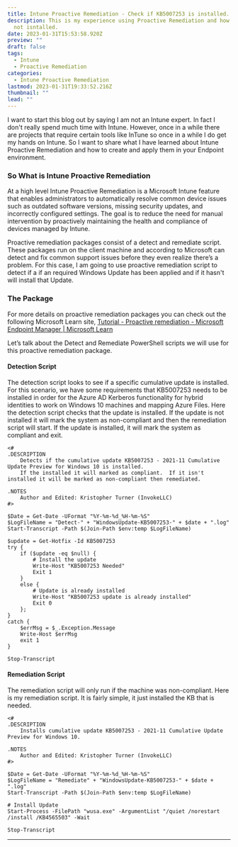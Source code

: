 ```yaml
---
title: Intune Proactive Remediation - Check if KB5007253 is installed.
description: This is my experience using Proactive Remediation and how to install a KB if
  not isntalled.
date: 2023-01-31T15:53:58.920Z
preview: ""
draft: false
tags:
  - Intune
  - Proactive Remediation
categories:
  - Intune Proactive Remediation
lastmod: 2023-01-31T19:33:52.216Z
thumbnail: ""
lead: ""
---
```

I want to start this blog out by saying I am not an Intune expert.  In fact I don't really spend much time with Intune.  However, once in a while there are projects that require certain tools like InTune so once in a while I do get my hands on Intune. So I want to share what I have learned about Intune Proactive Remediation and how to create and apply them in your Endpoint environment.

### So What is Intune Proactive Remediation ###

At a high level Intune Proactive Remediation is a Microsoft Intune feature that enables administrators to automatically resolve common device issues such as outdated software versions, missing security updates, and incorrectly configured settings. The goal is to reduce the need for manual intervention by proactively maintaining the health and compliance of devices managed by Intune.

Proactive remediation packages consist of a detect and remediate script. These packages run on the client machine and according to Microsoft can detect and fix common support issues before they even realize there’s a problem. For this case, I am going to use proactive remediation script to detect if a if an required Windows Update has been applied and if it hasn't will install that Update.

### The Package ###

For more details on proactive remediation packages you can check out the following Microsoft Learn site, [Tutorial - Proactive remediation - Microsoft Endpoint Manager | Microsoft Learn](https://learn.microsoft.com/en-us/mem/analytics/proactive-remediations)

Let’s talk about the Detect and Remediate PowerShell scripts we will use for this proactive remediation package.

#### Detection Script ####

The detection script looks to see if a specific cumulative update is installed.  For this scenario, we have some requirements that KB5007253 needs to be installed in order for the Azure AD Kerberos functionality for hybrid identities to work on Windows 10 machines and mapping Azure Files.  Here the detection script checks that the update is installed.  If the update is not installed it will mark the system as non-compliant and then the remediation script will start.  If the update is installed, it will mark the system as compliant and exit.

```
<#
.DESCRIPTION
    Detects if the cumulative update KB5007253 - 2021-11 Cumulative Update Preview for Windows 10 is installed.
    If the installed it will marked as compliant.  If it isn't installed it will be marked as non-compliant then remediated.

.NOTES
    Author and Edited: Kristopher Turner (InvokeLLC)
#>

$Date = Get-Date -UFormat "%Y-%m-%d_%H-%m-%S"
$LogFileName = "Detect-" + "WindowsUpdate-KB5007253-" + $date + ".log"
Start-Transcript -Path $(Join-Path $env:temp $LogFileName)

$update = Get-Hotfix -Id KB5007253
try {
    if ($update -eq $null) {
        # Install the update
        Write-Host "KB5007253 Needed"
        Exit 1
    }
    else {
        # Update is already installed
        Write-Host "KB5007253 update is already installed"
        Exit 0
    };
}
catch {
    $errMsg = $_.Exception.Message
    Write-Host $errMsg
    exit 1
}

Stop-Transcript
```

#### Remediation Script ####

The remediation script will only run if the machine was non-compliant.  Here is my remediation script. It is fairly simple, it just installed the KB that is needed.

```
<#
.DESCRIPTION
    Installs cumulative update KB5007253 - 2021-11 Cumulative Update Preview for Windows 10.

.NOTES
    Author and Edited: Kristopher Turner (InvokeLLC)
#>

$Date = Get-Date -UFormat "%Y-%m-%d_%H-%m-%S"
$LogFileName = "Remediate" + "WindowsUpdate-KB5007253-" + $date + ".log"
Start-Transcript -Path $(Join-Path $env:temp $LogFileName)

# Install Update
Start-Process -FilePath "wusa.exe" -ArgumentList "/quiet /norestart /install /KB4565503" -Wait

Stop-Transcript

```
---------------------------
